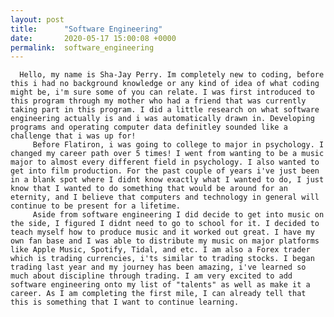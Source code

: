 ```yaml
---
layout: post
title:      "Software Engineering"
date:       2020-05-17 15:00:08 +0000
permalink:  software_engineering
---
```



      Hello, my name is Sha-Jay Perry. Im completely new to coding, before this i had no background knowledge or any kind of idea of what coding might be, i'm sure some of you can relate. I was first introduced to this program through my mother who had a friend that was currently taking part in this program. I did a little research on what software engineering actually is and i was automatically drawn in. Developing programs and operating computer data definitley sounded like a challenge that i was up for! 
		 Before Flatiron, i was going to college to major in psychology. I changed my career path over 5 times! I went from wanting to be a music major to almost every different field in psychology. I also wanted to get into film production. For the past couple of years i've just been in a blank spot where I didnt know exactly what I wanted to do, I just know that I wanted to do something that would be around for an eternity, and I believe that computers and technology in general will continue to be present for a lifetime. 
		 Aside from software engineering I did decide to get into music on the side, I figured I didnt need to go to school for it. I decided to teach myself how to produce music and it worked out great. I have my own fan base and I was able to distribute my music on major platforms like Apple Music, Spotify, Tidal, and etc. I am also a Forex trader which is trading currencies, i'ts similar to trading stocks. I began trading last year and my journey has been amazing, i've learned so much about discipline through trading. I am very excited to add software engineering onto my list of "talents" as well as make it a career. As I am completing the first mile, I can already tell that this is something that I want to continue learning. 
		


